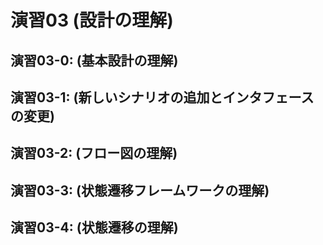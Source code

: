 # 演習03 (設計の理解)

## 演習03-0: (基本設計の理解)

## 演習03-1: (新しいシナリオの追加とインタフェースの変更)

## 演習03-2: (フロー図の理解)

## 演習03-3: (状態遷移フレームワークの理解)

## 演習03-4: (状態遷移の理解)


